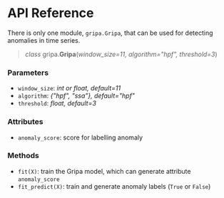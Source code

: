 # API Reference

There is only one module, `gripa.Gripa`, that can be used for detecting anomalies in time series.

> *class* gripa.**Gripa**(*window_size=11, algorithm="hpf", threshold=3*)

### Parameters
* `window_size`: *int or float, default=11*
* `algorithm`: *{"hpf", "ssa"}, default="hpf"*
* `threshold`: *float, default=3*

### Attributes
* `anomaly_score`: score for labelling anomaly

### Methods
* `fit(X)`: train the Gripa model, which can generate attribute `anomaly_score`
* `fit_predict(X)`: train and generate anomaly labels (`True` or `False`)
